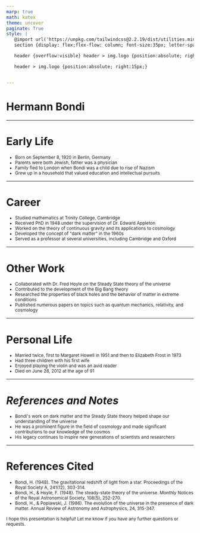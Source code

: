 ```yaml
---
marp: true
math: katex
theme: uncover
paginate: True
style: |
   @import url('https://unpkg.com/tailwindcss@2.2.19/dist/utilities.min.css');
   section {display: flex;flex-flow: column; font-size:35px; letter-spacing:1.4px;}

   header {overflow:visible} header > img.logo {position:absolute; right:15px;}

   header > img.logo {position:absolute; right:15px;}


---
```

<!-- backgroundColor: #8e8482 -->
<!-- _class: lead -->

 # Hermann Bondi

---
<style scoped>p,li {font-size:0.84em}</style>

 # Early Life
- Born on September 8, 1920 in Berlin, Germany
- Parents were both Jewish, father was a physician
- Family fled to London when Bondi was a child due to rise of Nazism
- Grew up in a household that valued education and intellectual pursuits


---
<style scoped>p,li {font-size:0.80em}</style>

 # Career
- Studied mathematics at Trinity College, Cambridge
- Received PhD in 1948 under the supervision of Dr. Edward Appleton
- Worked on the theory of continuous gravity and its applications to cosmology
- Developed the concept of "dark matter" in the 1960s
- Served as a professor at several universities, including Cambridge and Oxford


---
<style scoped>p,li {font-size:0.84em}</style>

 # Other Work
- Collaborated with Dr. Fred Hoyle on the Steady State theory of the universe
- Contributed to the development of the Big Bang theory
- Researched the properties of black holes and the behavior of matter in extreme conditions
- Published numerous papers on topics such as quantum mechanics, relativity, and cosmology


---
<style scoped>p,li {font-size:0.84em}</style>

 # **Personal Life**
- Married twice, first to Margaret Howell in 1951 and then to Elizabeth Frost in 1973
- Had three children with his first wife
- Enjoyed playing the violin and was an avid reader
- Died on June 28, 2012 at the age of 91


---
<style scoped>p,li {font-size:0.88em}</style>

 # _References and Notes_

- Bondi's work on dark matter and the Steady State theory helped shape our understanding of the universe
- He was a prominent figure in the field of cosmology and made significant contributions to our knowledge of the cosmos
- His legacy continues to inspire new generations of scientists and researchers

---
<style scoped>p,li {font-size:0.84em}</style>

 # **References Cited**

- Bondi, H. (1948). The gravitational redshift of light from a star. Proceedings of the Royal Society A, 241(12), 303-314.
- Bondi, H., & Hoyle, F. (1948). The steady-state theory of the universe. Monthly Notices of the Royal Astronomical Society, 108(5), 252-270.
- Bondi, H., & Poplawski, J. (1986). The evolution of the universe in the presence of dark matter. Annual Review of Astronomy and Astrophysics, 24, 315-347.

I hope this presentation is helpful! Let me know if you have any further questions or requests.